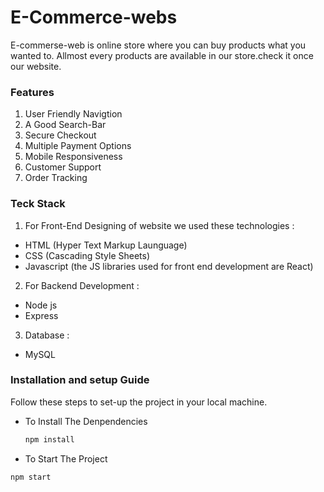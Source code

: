 # E-Commerce-webs

 E-commerse-web is online store where you can buy products what you wanted to. Allmost every products are available in our store.check it once our website.

### Features
1. User Friendly Navigtion
2. A Good Search-Bar
3. Secure Checkout
4. Multiple Payment Options
5. Mobile Responsiveness
6. Customer Support
7. Order Tracking

### Teck Stack

1. For Front-End Designing of website we used these technologies : 
  - HTML (Hyper Text Markup Launguage)
  - CSS (Cascading Style Sheets)
  - Javascript (the JS libraries used for front end development are React)

  2. For Backend Development :
  - Node js
  - Express 

  3. Database :
- MySQL

### Installation and setup Guide 

Follow these steps to set-up the project in your local machine.

- To Install The Denpendencies 

    ```bash 
   npm install
 - To Start The Project
 ```bash
 npm start


